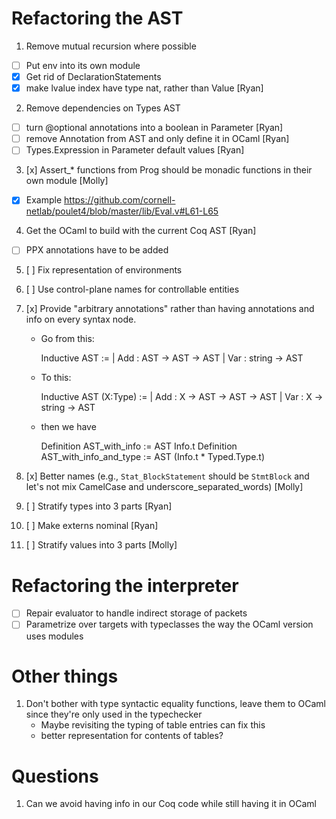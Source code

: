 # Refactoring the AST

1. Remove mutual recursion where possible
  - [ ] Put env into its own module
  - [x] Get rid of DeclarationStatements
  - [x] make lvalue index have type nat, rather than Value [Ryan]
2. Remove dependencies on Types AST
  - [ ] turn @optional annotations into a boolean in Parameter [Ryan]
  - [ ] remove Annotation from AST and only define it in OCaml [Ryan]
  - [ ] Types.Expression in Parameter default values [Ryan]
3. [x] Assert_* functions from Prog should be monadic functions in their own module
   [Molly]
  - [x] Example https://github.com/cornell-netlab/poulet4/blob/master/lib/Eval.v#L61-L65
4. Get the OCaml to build with the current Coq AST [Ryan]
  - [ ] PPX annotations have to be added
5. [ ] Fix representation of environments
6. [ ] Use control-plane names for controllable entities
7. [x] Provide "arbitrary annotations" rather than having annotations
   and info on every syntax node.
   - Go from this:

      Inductive AST  :=
      | Add : AST -> AST -> AST
      | Var : string -> AST

   - To this:

      Inductive AST (X:Type) :=
      | Add : X -> AST -> AST -> AST
      | Var : X -> string -> AST

   - then we have

      Definition AST_with_info := AST Info.t
      Definition AST_with_info_and_type := AST (Info.t * Typed.Type.t)

8. [x] Better names (e.g., `Stat_BlockStatement` should be `StmtBlock` and let's
   not mix CamelCase and underscore_separated_words) [Molly]
9. [ ] Stratify types into 3 parts [Ryan]
10. [ ] Make externs nominal [Ryan]
11. [ ] Stratify values into 3 parts [Molly]

# Refactoring the interpreter
- [ ] Repair evaluator to handle indirect storage of packets
- [ ] Parametrize over targets with typeclasses the way the OCaml version uses
      modules

# Other things
1. Don't bother with type syntactic equality functions, leave them to OCaml
   since they're only used in the typechecker
   - Maybe revisiting the typing of table entries can fix this
   - better representation for contents of tables?

# Questions

1. Can we avoid having info in our Coq code while still having it in OCaml
